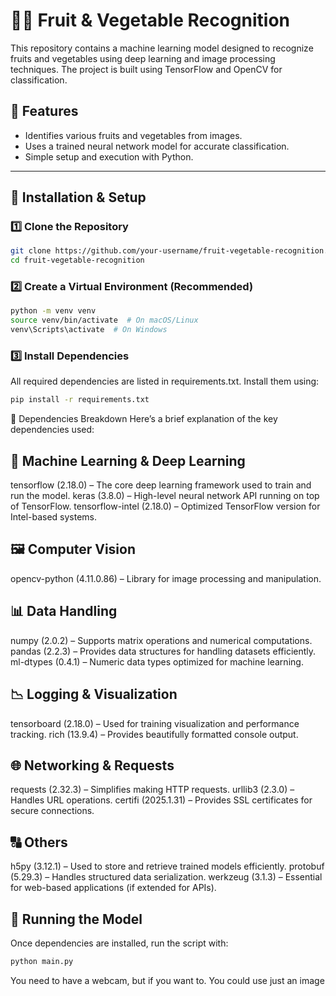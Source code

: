 # 🥦🍎 Fruit & Vegetable Recognition

This repository contains a machine learning model designed to recognize fruits and vegetables using deep learning and image processing techniques. The project is built using TensorFlow and OpenCV for classification.

## 📌 Features
- Identifies various fruits and vegetables from images.
- Uses a trained neural network model for accurate classification.
- Simple setup and execution with Python.

---

## 🚀 Installation & Setup

### 1️⃣ Clone the Repository  
```bash
git clone https://github.com/your-username/fruit-vegetable-recognition.git
cd fruit-vegetable-recognition
```

### 2️⃣ Create a Virtual Environment (Recommended)

```bash
python -m venv venv
source venv/bin/activate  # On macOS/Linux
venv\Scripts\activate  # On Windows
```

### 3️⃣ Install Dependencies
All required dependencies are listed in requirements.txt. Install them using:

```bash
pip install -r requirements.txt
```

🔧 Dependencies Breakdown
Here’s a brief explanation of the key dependencies used:

## 🧠 Machine Learning & Deep Learning
tensorflow (2.18.0) – The core deep learning framework used to train and run the model.
keras (3.8.0) – High-level neural network API running on top of TensorFlow.
tensorflow-intel (2.18.0) – Optimized TensorFlow version for Intel-based systems.
## 🖼 Computer Vision
opencv-python (4.11.0.86) – Library for image processing and manipulation.
## 📊 Data Handling
numpy (2.0.2) – Supports matrix operations and numerical computations.
pandas (2.2.3) – Provides data structures for handling datasets efficiently.
ml-dtypes (0.4.1) – Numeric data types optimized for machine learning.
## 📉 Logging & Visualization
tensorboard (2.18.0) – Used for training visualization and performance tracking.
rich (13.9.4) – Provides beautifully formatted console output.
## 🌐 Networking & Requests
requests (2.32.3) – Simplifies making HTTP requests.
urllib3 (2.3.0) – Handles URL operations.
certifi (2025.1.31) – Provides SSL certificates for secure connections.
## 🔠 Others
h5py (3.12.1) – Used to store and retrieve trained models efficiently.
protobuf (5.29.3) – Handles structured data serialization.
werkzeug (3.1.3) – Essential for web-based applications (if extended for APIs).
## 🎯 Running the Model
Once dependencies are installed, run the script with:

```bash
python main.py
```
You need to have a webcam, but if you want to. You could use just an image
